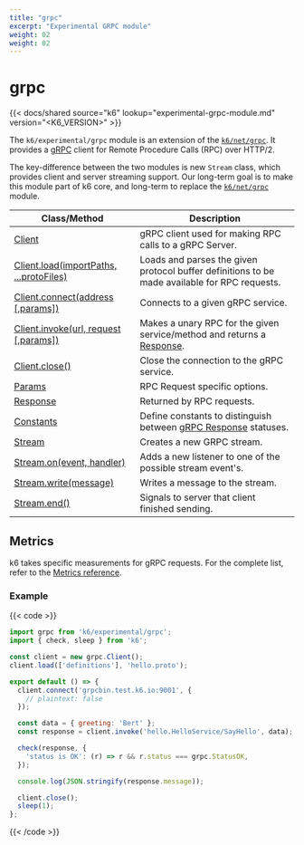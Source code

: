 ```yaml
---
title: "grpc"
excerpt: "Experimental GRPC module"
weight: 02
weight: 02
---
```


# grpc

{{< docs/shared source="k6" lookup="experimental-grpc-module.md" version="<K6_VERSION>" >}}

The `k6/experimental/grpc` module is an extension of the [`k6/net/grpc`](https://grafana.com/docs/k6/<K6_VERSION>/javascript-api/k6-net-grpc). It provides a [gRPC](https://grpc.io/) client for Remote Procedure Calls (RPC) over HTTP/2.

The key-difference between the two modules is new `Stream` class, which provides client and server streaming support. Our long-term goal is to make this module part of k6 core, and long-term to replace the [`k6/net/grpc`](https://grafana.com/docs/k6/<K6_VERSION>/javascript-api/k6-net-grpc) module.

| Class/Method                                                                                                                               | Description                                                                                                                                                     |
| ------------------------------------------------------------------------------------------------------------------------------------------ | --------------------------------------------------------------------------------------------------------------------------------------------------------------- |
| [Client](https://grafana.com/docs/k6/<K6_VERSION>/javascript-api/k6-experimental/grpc/client)                                              | gRPC client used for making RPC calls to a gRPC Server.                                                                                                         |
| [Client.load(importPaths, ...protoFiles)](https://grafana.com/docs/k6/<K6_VERSION>/javascript-api/k6-experimental/grpc/client/client-load) | Loads and parses the given protocol buffer definitions to be made available for RPC requests.                                                                   |
| [Client.connect(address [,params])](https://grafana.com/docs/k6/<K6_VERSION>/javascript-api/k6-experimental/grpc/client/client-connect)    | Connects to a given gRPC service.                                                                                                                               |
| [Client.invoke(url, request [,params])](https://grafana.com/docs/k6/<K6_VERSION>/javascript-api/k6-experimental/grpc/client/client-invoke) | Makes a unary RPC for the given service/method and returns a [Response](https://grafana.com/docs/k6/<K6_VERSION>/javascript-api/k6-experimental/grpc/response). |
| [Client.close()](https://grafana.com/docs/k6/<K6_VERSION>/javascript-api/k6-experimental/grpc/client/client-close)                         | Close the connection to the gRPC service.                                                                                                                       |
| [Params](https://grafana.com/docs/k6/<K6_VERSION>/javascript-api/k6-experimental/grpc/params)                                              | RPC Request specific options.                                                                                                                                   |
| [Response](https://grafana.com/docs/k6/<K6_VERSION>/javascript-api/k6-experimental/grpc/response)                                          | Returned by RPC requests.                                                                                                                                       |
| [Constants](https://grafana.com/docs/k6/<K6_VERSION>/javascript-api/k6-experimental/grpc/constants)                                        | Define constants to distinguish between [gRPC Response](https://grafana.com/docs/k6/<K6_VERSION>/javascript-api/k6-experimental/grpc/response) statuses.        |
| [Stream](https://grafana.com/docs/k6/<K6_VERSION>/javascript-api/k6-experimental/grpc/stream)                                              | Creates a new GRPC stream.                                                                                                                                      |
| [Stream.on(event, handler)](https://grafana.com/docs/k6/<K6_VERSION>/javascript-api/k6-experimental/grpc/stream/stream-on)                 | Adds a new listener to one of the possible stream event's.                                                                                                      |
| [Stream.write(message)](https://grafana.com/docs/k6/<K6_VERSION>/javascript-api/k6-experimental/grpc/stream/stream-write)                  | Writes a message to the stream.                                                                                                                                 |
| [Stream.end()](https://grafana.com/docs/k6/<K6_VERSION>/javascript-api/k6-experimental/grpc/stream/stream-end)                             | Signals to server that client finished sending.                                                                                                                 |

## Metrics

k6 takes specific measurements for gRPC requests.
For the complete list, refer to the [Metrics reference](https://grafana.com/docs/k6/<K6_VERSION>/using-k6/metrics/reference#grpc).

### Example

{{< code >}}

```javascript
import grpc from 'k6/experimental/grpc';
import { check, sleep } from 'k6';

const client = new grpc.Client();
client.load(['definitions'], 'hello.proto');

export default () => {
  client.connect('grpcbin.test.k6.io:9001', {
    // plaintext: false
  });

  const data = { greeting: 'Bert' };
  const response = client.invoke('hello.HelloService/SayHello', data);

  check(response, {
    'status is OK': (r) => r && r.status === grpc.StatusOK,
  });

  console.log(JSON.stringify(response.message));

  client.close();
  sleep(1);
};
```

{{< /code >}}
